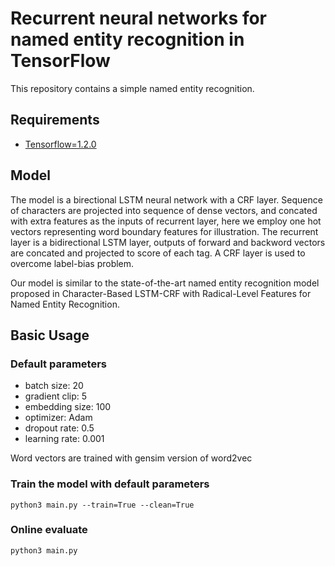 # Recurrent neural networks for   named entity recognition in TensorFlow

This repository contains a simple named entity recognition.

## Requirements

- [Tensorflow=1.2.0](https://github.com/tensorflow/tensorflow)

## Model

The model is a birectional LSTM neural network with a CRF layer. Sequence of characters are projected into sequence of dense vectors, and concated with extra features as the inputs of recurrent layer, here we employ one hot vectors representing word boundary features for illustration. The recurrent layer is a bidirectional LSTM layer, outputs of forward and backword vectors are concated and projected to score of each tag. A CRF layer is used to overcome label-bias problem.

Our model is similar to the state-of-the-art   named entity recognition model proposed in Character-Based LSTM-CRF with Radical-Level Features for   Named Entity Recognition.

## Basic Usage

### Default parameters

- batch size: 20
- gradient clip: 5
- embedding size: 100
- optimizer: Adam
- dropout rate: 0.5
- learning rate: 0.001

Word vectors are trained with gensim version of word2vec

### Train the model with default parameters

```shell
python3 main.py --train=True --clean=True
```

### Online evaluate

```shell
python3 main.py
```
